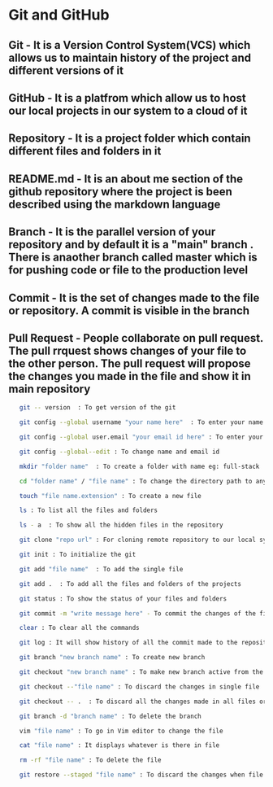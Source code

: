 # Git and GitHub

## Git - It is a Version Control System(VCS) which allows us to maintain history of the project and different versions of it

## GitHub - It is a platfrom which allow us to host our local projects in our system to a cloud of it

## Repository - It is a project folder which contain different files and folders in it

## README.md - It is an about me section of the github repository where the project is been described using the markdown language

## Branch - It is the parallel version of your repository and by default it is a "main" branch . There is anaother branch called master which is for pushing code or file to the production level

## Commit - It is the set of changes made to the file or repository. A commit is visible in the branch

## Pull Request - People collaborate on pull request. The pull rrquest shows changes of your file to the other person. The pull request will propose the changes you made in the file and show it in main repository

```sh
   git -- version  : To get version of the git
```

```sh
   git config --global username "your name here"  : To enter your name globally
```

```sh
   git config --global user.email "your email id here" : To enter your email globally
```

```sh
   git config --global--edit : To change name and email id
```

```sh
   mkdir "folder name"  : To create a folder with name eg: full-stack
```

```sh
   cd "folder name" / "file name" : To change the directory path to any specific file or folder
```

```sh
   touch "file name.extension" : To create a new file
```

```sh
   ls : To list all the files and folders
```

```sh
   ls - a  : To show all the hidden files in the repository
```

```sh
   git clone "repo url" : For cloning remote repository to our local system
```

```sh
   git init : To initialize the git
```

```sh
   git add "file name"  : To add the single file
```

```sh
   git add .  : To add all the files and folders of the projects
```

```sh
   git status : To show the status of your files and folders
```

```sh
   git commit -m "write message here" - To commit the changes of the files
```

```sh
   clear : To clear all the commands
```

```sh
   git log : It will show history of all the commit made to the repository
```

```sh
   git branch "new branch name" : To create new branch 
```

```sh
   git checkout "new branch name" : To make new branch active from the previous branch
```

```sh
   git checkout --"file name" : To discard the changes in single file
```

```sh
   git checkout -- .  : To discard all the changes made in all files or repo
```

```sh
   git branch -d "branch name" : To delete the branch 
```

```sh
   vim "file name" : To go in Vim editor to change the file
```

```sh
   cat "file name" : It displays whatever is there in file
```

```sh
   rm -rf "file name" : To delete the file
```

```sh
   git restore --staged "file name" : To discard the changes when file is added to stagging area i.e commit stage
```
